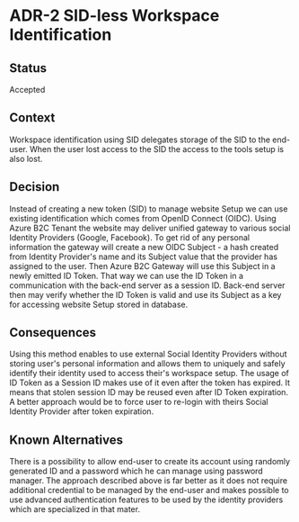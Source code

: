 # ADR-2 SID-less Workspace Identification

## Status
Accepted

## Context
Workspace identification using SID delegates storage of the SID to the end-user. When the user lost access to the SID the access to the tools setup is also lost.

## Decision
Instead of creating a new token (SID) to manage website Setup we can use existing identification which comes from OpenID Connect (OIDC). Using Azure B2C Tenant
the website may deliver unified gateway to various social Identity Providers (Google, Facebook). To get rid of any personal information the gateway will
create a new OIDC Subject - a hash created from Identity Provider's name and its Subject value that the provider has assigned to the user. Then Azure B2C Gateway
will use this Subject in a newly emitted ID Token. That way we can use the ID Token in a communication with the back-end server as a session ID. Back-end server
then may verify whether the ID Token is valid and use its Subject as a key for accessing website Setup stored in database.

## Consequences
Using this method enables to use external Social Identity Providers without storing user's personal information and allows them to uniquely and safely identify
their identity used to access their's workspace setup.
The usage of ID Token as a Session ID makes use of it even after the token has expired. It means that stolen session ID may be reused even after ID Token expiration.
A better approach would be to force user to re-login with theirs Social Identity Provider after token expiration.

## Known Alternatives
There is a possibility to allow end-user to create its account using randomly generated ID and a password which he can manage using password manager.
The approach described above is far better as it does not require additional credential to be managed by the end-user and makes possible to use
advanced authentication features to be used by the identity providers which are specialized in that mater.
